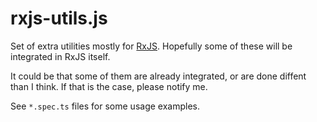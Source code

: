 # rxjs-utils.js

Set of extra utilities mostly for [RxJS](https://www.learnrxjs.io/).
Hopefully some of these will be integrated in RxJS itself.

It could be that some of them are already integrated, or are done diffent than I think. If that is the case, please notify me.

See `*.spec.ts` files for some usage examples.
